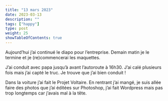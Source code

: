 ```yaml
---
title: "13 mars 2023"
date: 2023-03-13
description: ""
tags: ["happy"]
type: post
weight: 25
showTableOfContents: true
---
```


Aujourd’hui j’ai continué le diapo pour l’entreprise. Demain matin je le termine et je (re)commencerai les maquettes.

J’ai conduit avec papa jusqu’à avant l’autoroute à 16h30. J’ai calé plusieurs fois mais j’ai capté le truc. Je trouve que j’ai bien conduit !

Dans la voiture j’ai fait le Projet Voltaire. En rentrant j’ai mangé, je suis allée faire des photos que j’ai éditées sur Photoshop, j’ai fait Wordpress mais pas trop longtemps car j’avais mal à la tête.